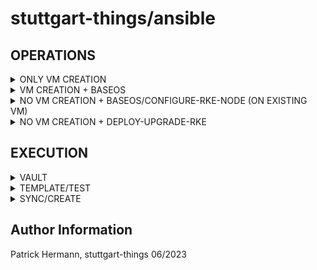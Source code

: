 # stuttgart-things/ansible

## OPERATIONS

<details><summary>ONLY VM CREATION</summary>

| FILE                                       | NEEDED/OPTIONAL CHANGES                                     |
|--------------------------------------------|-------------------------------------------------------------|
| helmfile.yaml                              | (only) release terraform must be enabled (set to installed) |
| environments/vm.yaml                       | set/change vmCount; vmName; vmNumCPUs; vmMemory; vmDiskSize |
| /environments/{{ .Environment.Name }}.yaml | set/change vmFolderPath; datastore; network                 |
|                                            |                                                             |

</details>

<details><summary>VM CREATION + BASEOS</summary>

| FILE                                       | NEEDED/OPTIONAL CHANGES                                     |
|--------------------------------------------|-------------------------------------------------------------|
| helmfile.yaml                              | all releases must be enabled (set to installed) |
| environments/vm.yaml                       | set/change vmCount; vmName; vmNumCPUs; vmMemory; vmDiskSize; set createInventory: true; copyInventory: false |
| environments/{{ .Environment.Name }}.yaml  | set/change vmFolderPath; datastore; network; ansibleTargets;                 |
|

</details>

<details><summary>NO VM CREATION + BASEOS/CONFIGURE-RKE-NODE (ON EXISTING VM)</summary>

| FILE                                       | NEEDED/OPTIONAL CHANGES                                     |
|--------------------------------------------|-------------------------------------------------------------|
| helmfile.yaml                              | secrets; ansible & job releases must be enabled |
| environments/vm.yaml                       | set createInventory: true; copyInventory: false |
| environments/{{ .Environment.Name }}.yaml  | set/change ansibleTargets; ansiblePlaybook: baseos-setup #or configure-rke-node |
|

</details>

<details><summary>NO VM CREATION + DEPLOY-UPGRADE-RKE</summary>

| FILE                                       | NEEDED/OPTIONAL CHANGES                                     |
|--------------------------------------------|-------------------------------------------------------------|
| helmfile.yaml                              | secrets; ansible & job releases must be enabled |
| environments/vm.yaml                       | set inventory; createInventory: false; copyInventory: true; ansiblePlaybook: deploy-upgrade-rke |
| environments/{{ .Environment.Name }}.yaml  | set/change ansibleTargets |
|

</details>



## EXECUTION

<details><summary>VAULT</summary>

```
export VAULT_NAMESPACE=root

# LABDA
export VAULT_ADDR=https://vault-vsphere.tiab.labda.sva.de:8200
export VAULT_TOKEN=<VAULT_TOKEN>

# LABUL
export VAULT_ADDR=https://vault-vsphere.labul.sva.de:8200
export VAULT_TOKEN=<VAULT_TOKEN> #...rTI1E
```

</details>

<details><summary>TEMPLATE/TEST</summary>

```
helmfile template --environment labda-vsphere
helmfile template --environment labda-vsphere | grep kind: -A 2 -B 2 # check for rendered kinds
```

</details>

<details><summary>SYNC/CREATE</summary>

```
export KUBECONFIG=~/.kube/...
helmfile sync --environment labda-vsphere
```

</details>

Author Information
------------------
Patrick Hermann, stuttgart-things 06/2023